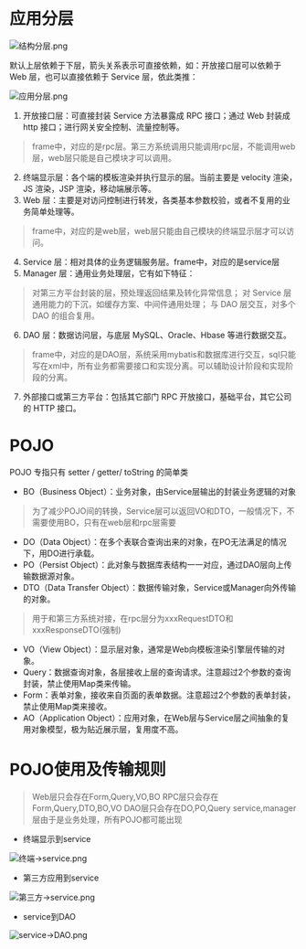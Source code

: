 # 应用分层
  ![结构分层.png](https://upload-images.jianshu.io/upload_images/4092000-43b1c8ab2362393a.png?imageMogr2/auto-orient/strip%7CimageView2/2/w/1240)

默认上层依赖于下层，箭头关系表示可直接依赖，如：开放接口层可以依赖于Web 层，也可以直接依赖于 Service 层，依此类推：

  ![应用分层.png](https://upload-images.jianshu.io/upload_images/4092000-79a0a3a5fcf1793c.png?imageMogr2/auto-orient/strip%7CimageView2/2/w/1240)

1. 开放接口层：可直接封装 Service 方法暴露成 RPC 接口；通过 Web 封装成 http 接口；进行网关安全控制、流量控制等。

> frame中，对应的是rpc层。第三方系统调用只能调用rpc层，不能调用web层，web层只能是自己模块才可以调用。

2. 终端显示层：各个端的模板渲染并执行显示的层。当前主要是 velocity 渲染，JS 渲染，JSP 渲染，移动端展示等。
3. Web 层：主要是对访问控制进行转发，各类基本参数校验，或者不复用的业务简单处理等。

>  frame中，对应的是web层，web层只能由自己模块的终端显示层才可以访问。

4. Service 层：相对具体的业务逻辑服务层。frame中，对应的是service层
5. Manager 层：通用业务处理层，它有如下特征：

> 对第三方平台封装的层，预处理返回结果及转化异常信息；
对 Service 层通用能力的下沉，如缓存方案、中间件通用处理；
与 DAO 层交互，对多个 DAO 的组合复用。

6. DAO 层：数据访问层，与底层 MySQL、Oracle、Hbase 等进行数据交互。

>  frame中，对应的是DAO层，系统采用mybatis和数据库进行交互，sql只能写在xml中，所有业务都需要接口和实现分离。可以辅助设计阶段和实现阶段的分离。

7. 外部接口或第三方平台：包括其它部门 RPC 开放接口，基础平台，其它公司的 HTTP 接口。

# POJO
POJO 专指只有 setter / getter/ toString 的简单类
- BO（Business Object）：业务对象，由Service层输出的封装业务逻辑的对象
> 为了减少POJO间的转换，Service层可以返回VO和DTO，一般情况下，不需要使用BO，只有在web层和rpc层需要

- DO（Data Object）：在多个表联合查询出来的对象，在PO无法满足的情况下，用DO进行承载。
- PO（Persist Object）：此对象与数据库表结构一一对应，通过DAO层向上传输数据源对象。
- DTO（Data Transfer Object）：数据传输对象，Service或Manager向外传输的对象。

> 用于和第三方系统对接，在rpc层分为xxxRequestDTO和xxxResponseDTO(强制)

- VO（View Object）：显示层对象，通常是Web向模板渲染引擎层传输的对象。
- Query：数据查询对象，各层接收上层的查询请求。注意超过2个参数的查询封装，禁止使用Map类来传输。
- Form：表单对象，接收来自页面的表单数据。注意超过2个参数的表单封装，禁止使用Map类来接收。
- AO（Application Object）：应用对象，在Web层与Service层之间抽象的复用对象模型，极为贴近展示层，复用度不高。

# POJO使用及传输规则
> Web层只会存在Form,Query,VO,BO
   RPC层只会存在Form,Query,DTO,BO,VO
   DAO层只会存在DO,PO,Query
   service,manager层由于是业务处理，所有POJO都可能出现

- 终端显示到service

 ![终端->service.png](https://upload-images.jianshu.io/upload_images/4092000-6cdb21ce20227daf.png?imageMogr2/auto-orient/strip%7CimageView2/2/w/1240)

 - 第三方应用到service

 ![第三方->service.png](https://upload-images.jianshu.io/upload_images/4092000-e69346ba78fac3dd.png?imageMogr2/auto-orient/strip%7CimageView2/2/w/1240)

 - service到DAO

 ![service->DAO.png](https://upload-images.jianshu.io/upload_images/4092000-8cc0943f8fe97ab3.png?imageMogr2/auto-orient/strip%7CimageView2/2/w/1240)

